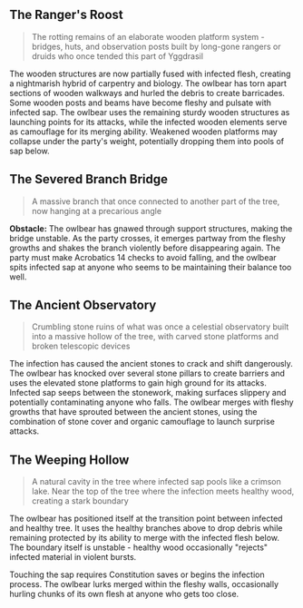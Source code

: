 ## The Ranger's Roost
>The rotting remains of an elaborate wooden platform system - bridges, huts, and observation posts built by long-gone rangers or druids who once tended this part of Yggdrasil 

The wooden structures are now partially fused with infected flesh, creating a nightmarish hybrid of carpentry and biology. The owlbear has torn apart sections of wooden walkways and hurled the debris to create barricades. Some wooden posts and beams have become fleshy and pulsate with infected sap. The owlbear uses the remaining sturdy wooden structures as launching points for its attacks, while the infected wooden elements serve as camouflage for its merging ability. Weakened wooden platforms may collapse under the party's weight, potentially dropping them into pools of sap below.

## The Severed Branch Bridge
>A massive branch that once connected to another part of the tree, now hanging at a precarious angle 

**Obstacle:** 
The owlbear has gnawed through support structures, making the bridge unstable. As the party crosses, it emerges partway from the fleshy growths and shakes the branch violently before disappearing again. The party must make Acrobatics 14 checks to avoid falling, and the owlbear spits infected sap at anyone who seems to be maintaining their balance too well.

## The Ancient Observatory
>Crumbling stone ruins of what was once a celestial observatory built into a massive hollow of the tree, with carved stone platforms and broken telescopic devices 

The infection has caused the ancient stones to crack and shift dangerously. The owlbear has knocked over several stone pillars to create barriers and uses the elevated stone platforms to gain high ground for its attacks. Infected sap seeps between the stonework, making surfaces slippery and potentially contaminating anyone who falls. The owlbear merges with fleshy growths that have sprouted between the ancient stones, using the combination of stone cover and organic camouflage to launch surprise attacks.

## The Weeping Hollow
>A natural cavity in the tree where infected sap pools like a crimson lake. Near the top of the tree where the infection meets healthy wood, creating a stark boundary

The owlbear has positioned itself at the transition point between infected and healthy tree. It uses the healthy branches above to drop debris while remaining protected by its ability to merge with the infected flesh below. The boundary itself is unstable - healthy wood occasionally "rejects" infected material in violent bursts. 

Touching the sap requires Constitution saves or begins the infection process. The owlbear lurks merged within the fleshy walls, occasionally hurling chunks of its own flesh at anyone who gets too close.
